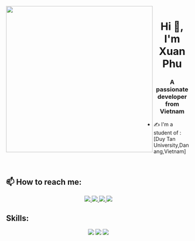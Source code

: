 <img align="left" width="400" src="https://github.githubassets.com/images/modules/profile/profile-first-repo.svg">
<h1 align="center">Hi 👋, I'm Xuan Phu</h1>
<p align="center">
  <h3 align="center">A passionate developer from Vietnam </h3>
</p>


- ✍ I'm a student of : [Duy Tan University,Danang,Vietnam]

<br />

## 📫 How to reach me:



<p align="center">
  <a href="https://www.linkedin.com/in/xuanphuphanle/" target="_blank">
    <img src="https://img.icons8.com/fluent/48/000000/linkedin.png"/>
  </a>
  <a href="https://www.facebook.com/phucute2801/" alt="Facebook">
    <img src="https://img.icons8.com/fluent/48/000000/facebook-new.png" target="_blank" />
  </a> 
  <a href="https://github.com/phuphan2801" alt="Github">
    <img src="https://img.icons8.com/fluent/48/000000/github.png"/>
  </a> 
  <a href="mailto:phuphan28012001@gmail.com" alt="Email">
    <img src="https://img.icons8.com/fluent/48/000000/mailing.png"/>
  </a>
</p>

## Skills:
<p align="center">
  <img src="https://img.icons8.com/color/48/000000/visual-studio-code-2019.png"/>
  <img src="https://img.icons8.com/color/48/null/visual-studio--v2.png"/>
  <img src="![icons8-android-os-48](https://user-images.githubusercontent.com/125887347/236286275-929ad10e-028b-43d2-9ddf-e624fa7b5477.png)
"/>
  
</p>


